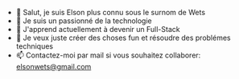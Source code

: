 - 👋 Salut, je suis Elson plus connu sous le surnom de Wets
- 👀 Je suis un passionné de la technologie
- 🌱 J'apprend actuellement à devenir un Full-Stack
- 💞️ Je veux juste créer des choses fun et résoudre des problémes techniques
- 📫 Contactez-moi par mail si vous souhaitez collaborer: elsonwets@gmail.com

<!---
elsonwets/elsonwets is a ✨ special ✨ repository because its `README.md` (this file) appears on your GitHub profile.
You can click the Preview link to take a look at your changes.
--->
